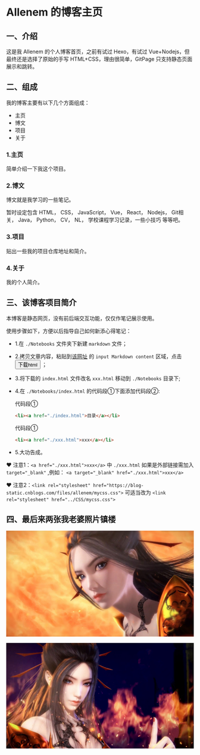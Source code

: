 # Allenem 的博客主页

## 一、介绍

这是我 Allenem 的个人博客首页，之前有试过 Hexo，有试过 Vue+Nodejs，但最终还是选择了原始的手写 HTML+CSS，理由很简单，GitPage 只支持静态页面展示和跳转。

## 二、组成

我的博客主要有以下几个方面组成：

- 主页
- 博文
- 项目
- 关于

### 1.主页

简单介绍一下我这个项目。

### 2.博文

博文就是我学习的一些笔记。

暂时设定包含 HTML， CSS， JavaScript， Vue， React， Nodejs， Git相关， Java， Python， CV， NL， 学校课程学习记录，一些小技巧 等等吧。

### 3.项目

贴出一些我的项目仓库地址和简介。

### 4.关于

我的个人简介。

## 三、该博客项目简介

本博客是静态网页，没有前后端交互功能，仅仅作笔记展示使用。

使用步骤如下，方便以后指导自己如何新添心得笔记：

- 1.在 `./Notebooks` 文件夹下新建 `markdown` 文件；
- 2.拷贝文章内容，粘贴到[该网址](https://allenem.github.io/md2HtmlOrPdf/index.html) 的 `input Markdown content` 区域，点击 <button>下载html</button> ；
- 3.将下载的 `index.html` 文件改名 `xxx.html` 移动到 `./Notebooks` 目录下;
- 4.在 `./Notebooks/index.html` 的代码段①下面添加代码段②:

    代码段①
    ```html
    <li><a href="./index.html">目录</a></li>
    ```
    代码段①
    ```html
    <li><a href="./xxx.html">xxx</a></li>
    ```
- 5.大功告成。

&hearts; 注意1：`<a href="./xxx.html">xxx</a>` 中 `./xxx.html` 如果是外部链接需加入 `target="_blank"` ,例如： `<a target="_blank" href="./xxx.html">xxx</a>` 

&hearts; 注意2：`<link rel="stylesheet" href="https://blog-static.cnblogs.com/files/allenem/mycss.css">` 可适当改为 `<link rel="stylesheet" href="../CSS/mycss.css">` 

## 四、最后来两张我老婆照片镇楼

![焰灵姬5](../img/焰灵姬5.jpg)

![焰灵姬3](../img/焰灵姬3.jpg)
